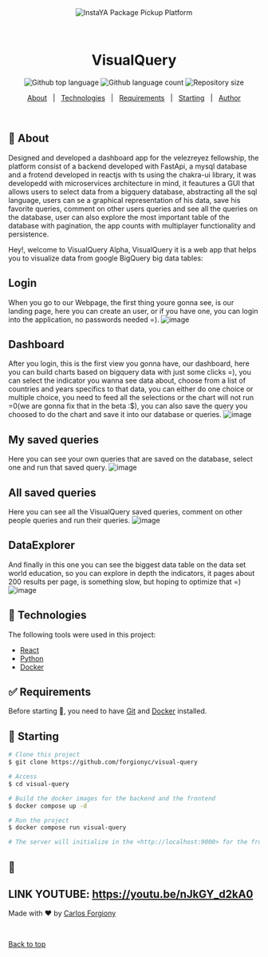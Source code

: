 <div align="center" id="top"> 
  <img src="./.github/app.gif" alt="InstaYA Package Pickup Platform" />

&#xa0;

  <!-- <a href="https://instayapackagepickupplatform.netlify.app">Demo</a> -->
</div>

<h1 align="center">VisualQuery</h1>

<p align="center">
  <img alt="Github top language" src="https://img.shields.io/github/languages/top/forgionyc/Visual-Query?color=56BEB8">

  <img alt="Github language count" src="https://img.shields.io/github/languages/count/forgionyc/Visual-Query?color=56BEB8">

  <img alt="Repository size" src="https://img.shields.io/github/repo-size/forgionyc/Visual-Query?color=56BEB8">

  <!-- <img alt="License" src="https://img.shields.io/github/license/forgionyc/Visual-Query?color=56BEB8"> -->

  <!-- <img alt="Github issues" src="https://img.shields.io/github/issues/forgionyc/Visual-Query?color=56BEB8" /> -->

  <!-- <img alt="Github forks" src="https://img.shields.io/github/forks/forgionyc/Visual-Query?color=56BEB8" /> -->

  <!-- <img alt="Github stars" src="https://img.shields.io/github/stars/forgionyc/Visual-Query?color=56BEB8" /> -->
</p>

<!-- Status -->

<!-- <h4 align="center">
	🚧  InstaYA Package Pickup Platform 🚀 Under construction...  🚧
</h4>

<hr> -->

<p align="center">
  <a href="#dart-about">About</a> &#xa0; | &#xa0; 
  <!-- <a href="#sparkles-features">Features</a> &#xa0; | &#xa0; -->
  <a href="#rocket-technologies">Technologies</a> &#xa0; | &#xa0;
  <a href="#white_check_mark-requirements">Requirements</a> &#xa0; | &#xa0;
  <a href="#checkered_flag-starting">Starting</a> &#xa0; | &#xa0;
  <a href="https://github.com/forgionyc" target="_blank">Author</a>
</p>

<br>

## :dart: About

Designed and developed a dashboard app for the velezreyez fellowship, the platform consist of a backend developed with FastApi, a mysql database and a frotend developed in reactjs with ts using the chakra-ui library, it was developedd with microservices architecture in mind, it feautures a GUI that allows users to select data from a bigquery database, abstracting all the sql language, users can se a graphical representation of his data, save his favorite queries, comment on other users queries and see all the queries on the database, user can also explore the most important table of the database with pagination, the app counts with multiplayer functionality and persistence.

Hey!, welcome to VisualQuery Alpha, VisualQuery it is a web app that helps you to visualize data from google BigQuery big data tables:


## Login

When you go to our Webpage, the first thing youre gonna see, is our landing page, here you can create an user, or if you have one, you can login into the application, no passwords needed =).
![image](https://github.com/forgionyc/visual-query/assets/109704682/130d9746-78a7-4a7e-b895-bbd3b634398a)

## Dashboard

After you login, this is the first view you gonna have, our dashboard, here you can build charts based on bigquery data with just some clicks =), you can select the indicator you wanna see data about, choose from a list of countries and years specifics to that data, you can either do one choice or multiple choice, you need to feed all the selections or the chart will not run =0(we are gonna fix that in the beta :$), you can also save the query you choosed to do the chart and save it into our database or queries.
![image](https://github.com/forgionyc/visual-query/assets/109704682/79773512-bce2-4e0a-b9e1-456dd1f71a2e)


## My saved queries

Here you can see your own queries that are saved on the database, select one and run that saved query.
![image](https://github.com/forgionyc/visual-query/assets/109704682/bf11bc79-c84f-4b36-93a7-b897ddb464fb)


## All saved queries

Here you can see all the VisualQuery saved queries, comment on other people queries and run their queries. 
![image](https://github.com/forgionyc/visual-query/assets/109704682/de73d13a-6357-44f3-8d20-dc5b118549d8)


## DataExplorer

And finally in this one you can see the biggest data table on the data set world education, so you can explore in depth the indicators, it pages about 200 results per page, is something slow, but hoping to optimize that =)
![image](https://github.com/forgionyc/visual-query/assets/109704682/02a5e9ed-85b3-442a-aa25-50c5fd45df41)


## :rocket: Technologies

The following tools were used in this project:

- [React](https://react.dev/)
- [Python](https://www.python.org/)
- [Docker](https://www.docker.com/)

## :white_check_mark: Requirements

Before starting :checkered_flag:, you need to have [Git](https://git-scm.com) and [Docker](https://www.docker.com/) installed.

## :checkered_flag: Starting

```bash
# Clone this project
$ git clone https://github.com/forgionyc/visual-query

# Access
$ cd visual-query

# Build the docker images for the backend and the frontend
$ docker compose up -d

# Run the project
$ docker compose run visual-query

# The server will initialize in the <http://localhost:9000> for the frontend and <http://localhost:8000> for the backend
```

## :memo:

## LINK YOUTUBE: https://youtu.be/nJkGY_d2kA0


Made with :heart: by <a href="https://github.com/forgionyc" target="_blank">Carlos Forgiony</a>

&#xa0;

<a href="#top">Back to top</a>
